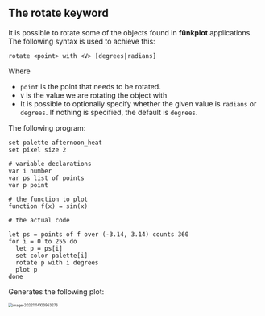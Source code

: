 ## The **rotate** keyword

It is possible to rotate some of the objects found in **fũnkplot** applications. The following syntax is used to achieve this:

```
rotate <point> with <V> [degrees|radians]
```

Where

- `point` is the point that needs to be rotated.
- `V` is the value we are rotating the object with
- It is possible to optionally specify whether the given value is `radians` or `degrees`. If nothing is specified, the default is `degrees`.

The following program:

```
set palette afternoon_heat
set pixel size 2

# variable declarations
var i number
var ps list of points
var p point

# the function to plot   
function f(x) = sin(x)

# the actual code 

let ps = points of f over (-3.14, 3.14) counts 360
for i = 0 to 255 do
  let p = ps[i]
  set color palette[i]
  rotate p with i degrees
  plot p
done

```

Generates the following plot:

<img src="/home/fld/work/p/geodraw/help/mds/imgs/rotate_1.png" alt="image-20221114103953276" style="zoom:50%;" />
